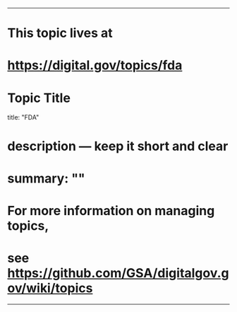 
---
# This topic lives at
# https://digital.gov/topics/fda

# Topic Title
title: "FDA"

# description — keep it short and clear
# summary: ""


# For more information on managing topics,
# see https://github.com/GSA/digitalgov.gov/wiki/topics
---